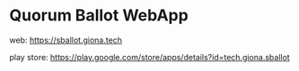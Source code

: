 # Quorum Ballot WebApp

web: https://sballot.giona.tech

play store: https://play.google.com/store/apps/details?id=tech.giona.sballot

